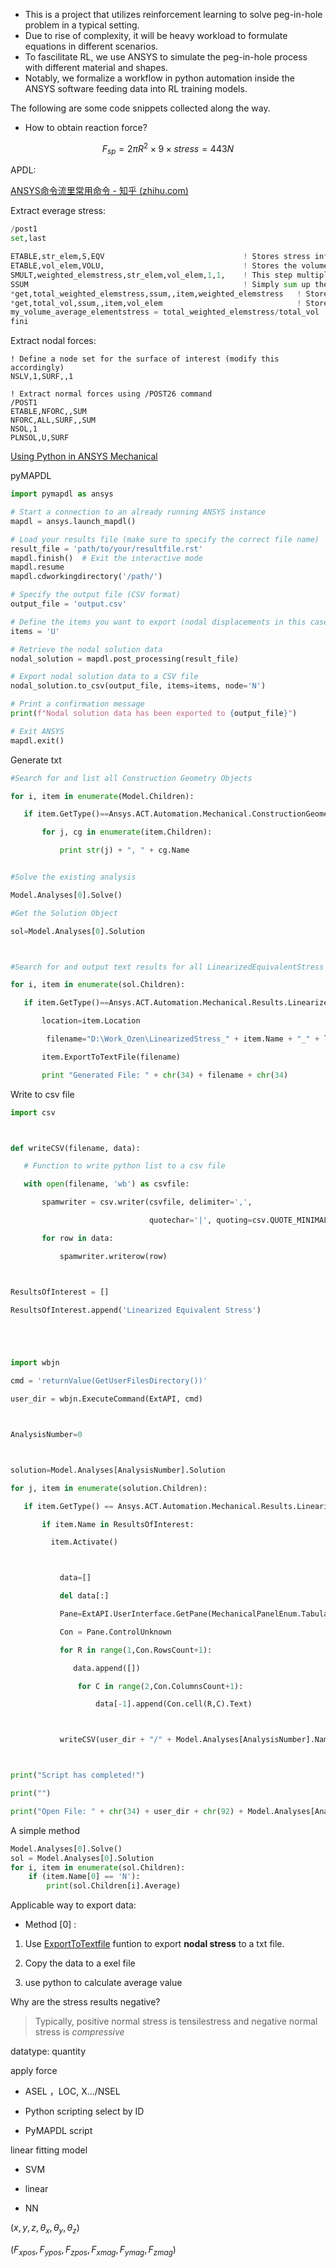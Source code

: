 - This is a project that utilizes reinforcement learning to solve peg-in-hole problem in a typical setting.
- Due to rise of complexity, it will be heavy workload to formulate equations in different scenarios.
- To fascilitate RL, we use ANSYS to simulate the peg-in-hole process with different material and shapes.
- Notably, we formalize a workflow in python automation inside the ANSYS software feeding data into RL training models.

The following are some code snippets collected along the way.
- How to obtain reaction force?

$$
F_{sp}=2\pi R^2\times9\times stress=443N
$$

APDL: 

[ANSYS命令流里常用命令 - 知乎 (zhihu.com)](https://zhuanlan.zhihu.com/p/431207876)

Extract everage stress: 

```python
/post1
set,last

ETABLE,str_elem,S,EQV                               ! Stores stress information for elements
ETABLE,vol_elem,VOLU,                               ! Stores the volume of each element
SMULT,weighted_elemstress,str_elem,vol_elem,1,1,    ! This step multiplies each element stress by corresponding volume
SSUM                                                ! Simply sum up the ETABLE entities
*get,total_weighted_elemstress,ssum,,item,weighted_elemstress   ! Stores sum of weighted element stress
*get,total_vol,ssum,,item,vol_elem                              ! Stores sum of total volume
my_volume_average_elementstress = total_weighted_elemstress/total_vol   ! Calculates volume weighted average of element stress
fini
```

Extract nodal forces:

```APDL
! Define a node set for the surface of interest (modify this accordingly)
NSLV,1,SURF,,1

! Extract normal forces using /POST26 command
/POST1
ETABLE,NFORC,,SUM
NFORC,ALL,SURF,,SUM
NSOL,1
PLNSOL,U,SURF
```

[Using Python in ANSYS Mechanical](https://blog.ozeninc.com/resources/using-python-in-ansys-mechanical-to-search-the-tree-generate-scripts)

pyMAPDL

```python
import pymapdl as ansys

# Start a connection to an already running ANSYS instance
mapdl = ansys.launch_mapdl()

# Load your results file (make sure to specify the correct file name)
result_file = 'path/to/your/resultfile.rst'
mapdl.finish()  # Exit the interactive mode
mapdl.resume
mapdl.cdworkingdirectory('/path/')

# Specify the output file (CSV format)
output_file = 'output.csv'

# Define the items you want to export (nodal displacements in this case)
items = 'U'

# Retrieve the nodal solution data
nodal_solution = mapdl.post_processing(result_file)

# Export nodal solution data to a CSV file
nodal_solution.to_csv(output_file, items=items, node='N')

# Print a confirmation message
print(f"Nodal solution data has been exported to {output_file}")

# Exit ANSYS
mapdl.exit()
```

Generate txt

```python
#Search for and list all Construction Geometry Objects

for i, item in enumerate(Model.Children):

   if item.GetType()==Ansys.ACT.Automation.Mechanical.ConstructionGeometry:

       for j, cg in enumerate(item.Children):

           print str(j) + ", " + cg.Name


#Solve the existing analysis

Model.Analyses[0].Solve()

#Get the Solution Object

sol=Model.Analyses[0].Solution



#Search for and output text results for all LinearizedEquivalentStress Objects

for i, item in enumerate(sol.Children):

   if item.GetType()==Ansys.ACT.Automation.Mechanical.Results.LinearizedStressResults.LinearizedEquivalentStress:

       location=item.Location

        filename="D:\Work_Ozen\LinearizedStress_" + item.Name + "_" + location.Name + ".txt"

       item.ExportToTextFile(filename)

       print "Generated File: " + chr(34) + filename + chr(34)
```

Write to csv file

```python
import csv



def writeCSV(filename, data):

   # Function to write python list to a csv file

   with open(filename, 'wb') as csvfile:

       spamwriter = csv.writer(csvfile, delimiter=',',

                               quotechar='|', quoting=csv.QUOTE_MINIMAL)

       for row in data:

           spamwriter.writerow(row)



ResultsOfInterest = []

ResultsOfInterest.append('Linearized Equivalent Stress')





import wbjn

cmd = 'returnValue(GetUserFilesDirectory())'

user_dir = wbjn.ExecuteCommand(ExtAPI, cmd)



AnalysisNumber=0



solution=Model.Analyses[AnalysisNumber].Solution

for j, item in enumerate(solution.Children):

   if item.GetType() == Ansys.ACT.Automation.Mechanical.Results.LinearizedStressResults.LinearizedEquivalentStress:

       if item.Name in ResultsOfInterest:

         item.Activate()



           data=[]

           del data[:]

           Pane=ExtAPI.UserInterface.GetPane(MechanicalPanelEnum.TabularData)

           Con = Pane.ControlUnknown

           for R in range(1,Con.RowsCount+1):

              data.append([])

               for C in range(2,Con.ColumnsCount+1):

                   data[-1].append(Con.cell(R,C).Text)



           writeCSV(user_dir + "/" + Model.Analyses[AnalysisNumber].Name + " - " + item.Name + ".csv", data)



print("Script has completed!")

print("")

print("Open File: " + chr(34) + user_dir + chr(92) + Model.Analyses[AnalysisNumber].Name + " - " + item.Name + ".csv" + chr(34))
```

A simple method

```python
Model.Analyses[0].Solve()
sol = Model.Analyses[0].Solution
for i, item in enumerate(sol.Children):
    if (item.Name[0] == 'N'): 
        print(sol.Children[i].Average)
```

Applicable way to export data:

- Method [0] : 
1. Use <u>ExportToTextfile</u> funtion to export **nodal stress** to a txt file.

2. Copy the data to a exel file

3. use python to calculate average value

Why are the stress results negative? 

> Typically, positive normal stress is tensilestress and negative normal stress is *compressive*

datatype: quantity

apply force

- ASEL ，LOC, X.../NSEL

- Python scripting select by ID

- PyMAPDL script

linear fitting model

- SVM

- linear

- NN

$(x,y,z,\theta_x,\theta_y,\theta_z)$

$(F_{xpos},F_{ypos},F_{zpos},F_{xmag},F_{ymag},F_{zmag})$
